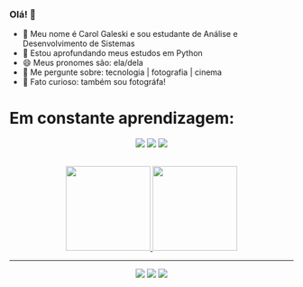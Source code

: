 ### Olá! 👋

- 🔭 Meu nome é Carol Galeski e sou estudante de Análise e Desenvolvimento de Sistemas
- 🚀 Estou aprofundando meus estudos em Python
- 😄 Meus pronomes são: ela/dela
- 💬 Me pergunte sobre: tecnologia | fotografia | cinema
- 📸 Fato curioso: também sou fotográfa!

# Em constante aprendizagem:
<div align="center">
  <a href="https://github.com/carolgal" target="_blank"><img src="https://img.shields.io/badge/Python-14354C?style=for-the-badge&logo=python&logoColor=white" target="_blank"></a>  
  <a href="https://github.com/carolgal" target="_blank"><img src="https://img.shields.io/badge/C-00599C?style=for-the-badge&logo=c&logoColor=white" target="_blank"></a>
  <a href="https://github.com/carolgal" target="_blank"><img src="https://img.shields.io/badge/PostgreSQL-316192?style=for-the-badge&logo=postgresql&logoColor=white" target="_blank"></a>
</div> 

##

<div align="center">
  <a href="https://github.com/carolgal">
  <img height="150em" src="https://github-readme-stats.vercel.app/api?username=carolgal&show_icons=true&theme=cobalt&include_all_commits=true&count_private=true"/>
  <img height="150em" src="https://github-readme-stats.vercel.app/api/top-langs/?username=carolgal&layout=compact&theme=cobalt" />
</div> 
 
  ---
  
  <div align="center">
  <a href="https://www.linkedin.com/in/carolgaleski/" target="_blank"><img src="https://img.shields.io/badge/LinkedIn-0077B5?style=for-the-badge&logo=linkedin&logoColor=white" target="_blank"></a>  
   <a href="mailto: galeskar@gmail.com" target="_blank"><img src="https://img.shields.io/badge/Gmail-D14836?style=for-the-badge&logo=gmail&logoColor=white" target="_blank"></a>
   <a href="https://t.me/carolgaleski" target="_blank"><img src="https://img.shields.io/badge/Telegram-2CA5E0?style=for-the-badge&logo=telegram&logoColor=white" target="_blank"></a>
</div>
  
 <!--[![Readme Quotes](https://quotes-github-readme.vercel.app/api?type=horizontal&theme=tokyonight)](https://github.com/carolgal) -->
  
